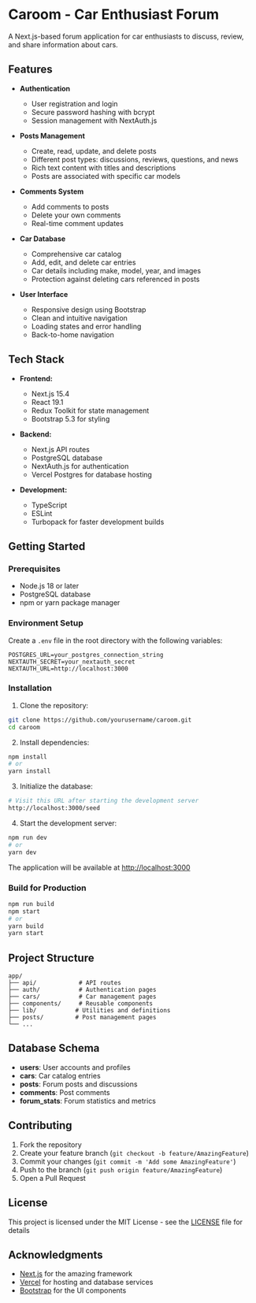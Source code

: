 # Caroom - Car Enthusiast Forum

A Next.js-based forum application for car enthusiasts to discuss, review, and share information about cars.

## Features

- **Authentication**
  - User registration and login
  - Secure password hashing with bcrypt
  - Session management with NextAuth.js

- **Posts Management**
  - Create, read, update, and delete posts
  - Different post types: discussions, reviews, questions, and news
  - Rich text content with titles and descriptions
  - Posts are associated with specific car models

- **Comments System**
  - Add comments to posts
  - Delete your own comments
  - Real-time comment updates

- **Car Database**
  - Comprehensive car catalog
  - Add, edit, and delete car entries
  - Car details including make, model, year, and images
  - Protection against deleting cars referenced in posts

- **User Interface**
  - Responsive design using Bootstrap
  - Clean and intuitive navigation
  - Loading states and error handling
  - Back-to-home navigation

## Tech Stack

- **Frontend:**
  - Next.js 15.4
  - React 19.1
  - Redux Toolkit for state management
  - Bootstrap 5.3 for styling

- **Backend:**
  - Next.js API routes
  - PostgreSQL database
  - NextAuth.js for authentication
  - Vercel Postgres for database hosting

- **Development:**
  - TypeScript
  - ESLint
  - Turbopack for faster development builds

## Getting Started

### Prerequisites

- Node.js 18 or later
- PostgreSQL database
- npm or yarn package manager

### Environment Setup

Create a `.env` file in the root directory with the following variables:

```env
POSTGRES_URL=your_postgres_connection_string
NEXTAUTH_SECRET=your_nextauth_secret
NEXTAUTH_URL=http://localhost:3000
```

### Installation

1. Clone the repository:
```bash
git clone https://github.com/yourusername/caroom.git
cd caroom
```

2. Install dependencies:
```bash
npm install
# or
yarn install
```

3. Initialize the database:
```bash
# Visit this URL after starting the development server
http://localhost:3000/seed
```

4. Start the development server:
```bash
npm run dev
# or
yarn dev
```

The application will be available at [http://localhost:3000](http://localhost:3000)

### Build for Production

```bash
npm run build
npm start
# or
yarn build
yarn start
```

## Project Structure

```
app/
├── api/            # API routes
├── auth/           # Authentication pages
├── cars/           # Car management pages
├── components/     # Reusable components
├── lib/           # Utilities and definitions
├── posts/         # Post management pages
└── ...
```

## Database Schema

- **users**: User accounts and profiles
- **cars**: Car catalog entries
- **posts**: Forum posts and discussions
- **comments**: Post comments
- **forum_stats**: Forum statistics and metrics

## Contributing

1. Fork the repository
2. Create your feature branch (`git checkout -b feature/AmazingFeature`)
3. Commit your changes (`git commit -m 'Add some AmazingFeature'`)
4. Push to the branch (`git push origin feature/AmazingFeature`)
5. Open a Pull Request

## License

This project is licensed under the MIT License - see the [LICENSE](LICENSE) file for details

## Acknowledgments

- [Next.js](https://nextjs.org/) for the amazing framework
- [Vercel](https://vercel.com) for hosting and database services
- [Bootstrap](https://getbootstrap.com/) for the UI components